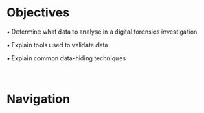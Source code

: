 # Objectives  

• Determine what data to analyse in a digital forensics investigation  

• Explain tools used to validate data  

• Explain common data-hiding techniques  

<br>

# Navigation


<br>

